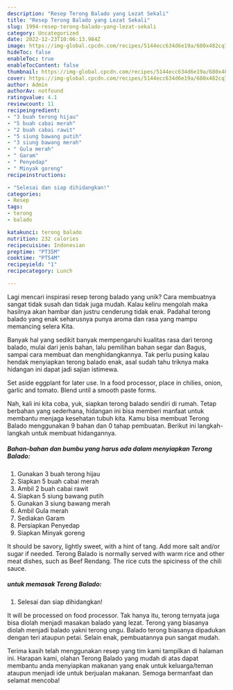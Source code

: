 ```yaml
---
description: "Resep Terong Balado yang Lezat Sekali"
title: "Resep Terong Balado yang Lezat Sekali"
slug: 1994-resep-terong-balado-yang-lezat-sekali
category: Uncategorized
date: 2022-12-23T10:06:13.984Z
image: https://img-global.cpcdn.com/recipes/5144ecc634d6e19a/680x482cq70/terong-balado-foto-resep-utama.jpg
hideToc: false
enableToc: true
enableTocContent: false
thumbnail: https://img-global.cpcdn.com/recipes/5144ecc634d6e19a/680x482cq70/terong-balado-foto-resep-utama.jpg
cover: https://img-global.cpcdn.com/recipes/5144ecc634d6e19a/680x482cq70/terong-balado-foto-resep-utama.jpg
author: Admin
authorAv: notfound
ratingvalue: 4.1
reviewcount: 11
recipeingredient:
- "3 buah terong hijau"
- "5 buah cabai merah"
- "2 buah cabai rawit"
- "5 siung bawang putih"
- "3 siung bawang merah"
- " Gula merah"
- " Garam"
- " Penyedap"
- " Minyak goreng"
recipeinstructions:

- "Selesai dan siap dihidangkan!"
categories:
- Resep
tags:
- terong
- balado

katakunci: terong balado 
nutrition: 232 calories
recipecuisine: Indonesian
preptime: "PT35M"
cooktime: "PT54M"
recipeyield: "1"
recipecategory: Lunch

---
```





Lagi mencari inspirasi resep terong balado yang unik? Cara membuatnya sangat tidak susah dan tidak juga mudah. Kalau keliru mengolah maka hasilnya akan hambar dan justru cenderung tidak enak. Padahal terong balado yang enak seharusnya punya aroma dan rasa yang mampu memancing selera Kita.





Banyak hal yang sedikit banyak mempengaruhi kualitas rasa dari terong balado, mulai dari jenis bahan, lalu pemilihan bahan segar dan Bagus, sampai cara membuat dan menghidangkannya. Tak perlu pusing kalau hendak menyiapkan terong balado enak,      asal sudah tahu triknya maka hidangan ini dapat jadi sajian istimewa.














Set aside eggplant for later use. In a food processor, place in chilies, onion, garlic and tomato. Blend until a smooth paste forms.






Nah, kali ini kita coba, yuk, siapkan terong balado sendiri di rumah. Tetap berbahan yang sederhana, hidangan ini bisa memberi manfaat untuk membantu menjaga kesehatan tubuh kita. Kamu bisa membuat Terong Balado menggunakan 9 bahan dan 0 tahap pembuatan. Berikut ini langkah-langkah untuk membuat hidangannya.

<!--inarticleads1-->

##### Bahan-bahan dan bumbu yang harus ada dalam menyiapkan Terong Balado:

1. Gunakan 3 buah terong hijau
1. Siapkan 5 buah cabai merah
1. Ambil 2 buah cabai rawit
1. Siapkan 5 siung bawang putih
1. Gunakan 3 siung bawang merah
1. Ambil  Gula merah
1. Sediakan  Garam
1. Persiapkan  Penyedap
1. Siapkan  Minyak goreng


It should be savory, lightly sweet, with a hint of tang. Add more salt and/or sugar if needed. Terong Balado is normally served with warm rice and other meat dishes, such as Beef Rendang. The rice cuts the spiciness of the chili sauce. 

<!--inarticleads2-->

#####  untuk memasak Terong Balado:


1. Selesai dan siap dihidangkan!

It will be processed on food processor. Tak hanya itu, terong ternyata juga bisa diolah menjadi masakan balado yang lezat. Terong yang biasanya diolah menjadi balado yakni terong ungu. Balado terong biasanya dipadukan dengan teri ataupun petai. Selain enak, pembuatannya pun sangat mudah. 

Terima kasih telah menggunakan resep yang tim kami tampilkan di halaman ini. Harapan kami, olahan Terong Balado yang mudah di atas dapat membantu anda menyiapkan makanan yang enak untuk keluarga/teman ataupun menjadi ide untuk berjualan makanan. Semoga bermanfaat dan selamat mencoba!
